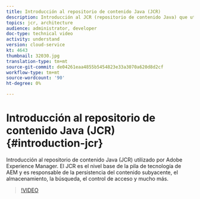 ```yaml
---
title: Introducción al repositorio de contenido Java (JCR)
description: Introducción al JCR (repositorio de contenido Java) que utiliza Adobe Experience Manager. El JCR es el nivel base de la pila de tecnología de AEM y es responsable de la persistencia del contenido subyacente, el almacenamiento, la búsqueda, el control de acceso y mucho más.
topics: jcr, architecture
audience: administrator, developer
doc-type: technical video
activity: understand
version: cloud-service
kt: 4643
thumbnail: 32030.jpg
translation-type: tm+mt
source-git-commit: de04261eaa4855b5454823e33a3070a620d8d2cf
workflow-type: tm+mt
source-wordcount: '90'
ht-degree: 0%

---
```



# Introducción al repositorio de contenido Java (JCR) {#introduction-jcr}

Introducción al repositorio de contenido Java (JCR) utilizado por Adobe Experience Manager. El JCR es el nivel base de la pila de tecnología de AEM y es responsable de la persistencia del contenido subyacente, el almacenamiento, la búsqueda, el control de acceso y mucho más.

>[!VIDEO](https://video.tv.adobe.com/v/32030/?quality=12&learn=on)
